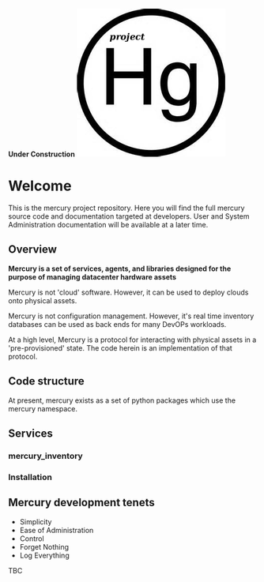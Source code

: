**Under Construction**
![alt tag](project_mercury.png)

# Welcome
This is the mercury project repository. Here you will find the full 
mercury source code and documentation targeted at developers.
User and System Administration documentation will be available at a 
later time.

## Overview
**Mercury is a set of services, agents, and libraries designed for the 
purpose of managing datacenter hardware assets**

Mercury is not 'cloud' software. However, it can be used to deploy 
clouds onto physical assets.

Mercury is not configuration management. However, it's real time 
inventory databases can be used as back ends for many DevOPs workloads.

At a high level, Mercury is a protocol for interacting with physical 
assets in a 'pre-provisioned' state. The code herein is an
implementation of that protocol.

## Code structure
At present, mercury exists as a set of python packages which use the 
mercury namespace. 

## Services
### mercury_inventory
### Installation
## Mercury development tenets
- Simplicity
- Ease of Administration
- Control
- Forget Nothing
- Log Everything

TBC
